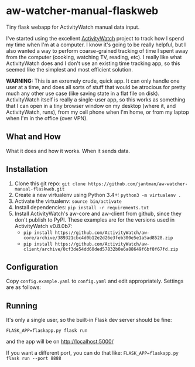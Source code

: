 # aw-watcher-manual-flaskweb

Tiny flask webapp for ActivityWatch manual data input.

I've started using the excellent [ActivityWatch](https://activitywatch.net/) project to track how I spend my time when I'm at a computer. I know it's going to be really helpful, but I also wanted a way to perform coarse-grained tracking of time I spent away from the computer (cooking, watching TV, reading, etc). I really like what ActivityWatch does and I don't use an existing time tracking app, so this seemed like the simplest and most efficient solution.

__WARNING:__ This is an exremely crude, quick app. It can only handle one user at a time, and does all sorts of stuff that would be atrocious for pretty much any other use case (like saving state in a flat file on disk). ActivityWatch itself is really a single-user app, so this works as something that I can open in a tiny browser window on my desktop (where it, and ActivityWatch, runs), from my cell phone when I'm home, or from my laptop when I'm in the office (over VPN).

## What and How

What it does and how it works. When it sends data.

## Installation

1. Clone this git repo: ``git clone https://github.com/jantman/aw-watcher-manual-flaskweb.git``
2. Create a new virtualenv using Python 3.4+: ``python3 -m virtualenv .``
3. Activate the virtualenv: ``source bin/activate``
4. Install dependencies: ``pip install -r requirements.txt``
5. Install ActivityWatch's aw-core and aw-client from github, since they don't publish to PyPI. These examples are for the versions used in ActivityWatch v0.8.0b7:
   * ``pip install https://github.com/ActivityWatch/aw-core/archive/389321cbc4d0b12e2d26e3feb300e5e1a5ad8528.zip``
   * ``pip install https://github.com/ActivityWatch/aw-client/archive/0cf3de54dd60ded57832b0e6a88649f6bf8f67fd.zip``

## Configuration

Copy ``config.example.yaml`` to ``config.yaml`` and edit appropriately. Settings are as follows:

## Running

It's only a single user, so the built-in Flask dev server should be fine:

``FLASK_APP=flaskapp.py flask run``

and the app will be on [http://localhost:5000/](http://localhost:5000/)

If you want a different port, you can do that like: ``FLASK_APP=flaskapp.py flask run --port 8888``
